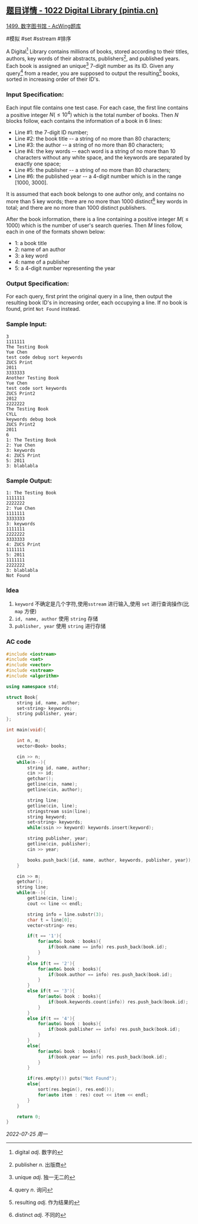 ## [题目详情 - 1022 Digital Library (pintia.cn)](https://pintia.cn/problem-sets/994805342720868352/problems/994805480801550336)

[1499. 数字图书馆 - AcWing题库](https://www.acwing.com/problem/content/1501/)

#模拟 #set #sstream #排序

A Digital[^1] Library contains millions of books, stored according to their titles, authors, key words of their abstracts, publishers[^2], and published years. Each book is assigned an unique[^3] 7-digit number as its ID. Given any query[^4] from a reader, you are supposed to output the resulting[^5] books, sorted in increasing order of their ID's.

### Input Specification:

Each input file contains one test case. For each case, the first line contains a positive integer $N (≤10^4)$ which is the total number of books. Then $N$ blocks follow, each contains the information of a book in 6 lines:

- Line #1: the 7-digit ID number;
- Line #2: the book title -- a string of no more than 80 characters;
- Line #3: the author -- a string of no more than 80 characters;
- Line #4: the key words -- each word is a string of no more than 10 characters without any white space, and the keywords are separated by exactly one space;
- Line #5: the publisher -- a string of no more than 80 characters;
- Line #6: the published year -- a 4-digit number which is in the range [1000, 3000].

It is assumed that each book belongs to one author only, and contains no more than 5 key words; there are no more than 1000 distinct[^6] key words in total; and there are no more than 1000 distinct publishers.

After the book information, there is a line containing a positive integer $M (≤1000)$ which is the number of user's search queries. Then $M$ lines follow, each in one of the formats shown below:

- 1: a book title
- 2: name of an author
- 3: a key word
- 4: name of a publisher
- 5: a 4-digit number representing the year

### Output Specification:

For each query, first print the original query in a line, then output the resulting book ID's in increasing order, each occupying a line. If no book is found, print `Not Found` instead.

### Sample Input:

```in
3
1111111
The Testing Book
Yue Chen
test code debug sort keywords
ZUCS Print
2011
3333333
Another Testing Book
Yue Chen
test code sort keywords
ZUCS Print2
2012
2222222
The Testing Book
CYLL
keywords debug book
ZUCS Print2
2011
6
1: The Testing Book
2: Yue Chen
3: keywords
4: ZUCS Print
5: 2011
3: blablabla
```

### Sample Output:

```out
1: The Testing Book
1111111
2222222
2: Yue Chen
1111111
3333333
3: keywords
1111111
2222222
3333333
4: ZUCS Print
1111111
5: 2011
1111111
2222222
3: blablabla
Not Found
```

### Idea

1. `keyword` 不确定是几个字符,使用`sstream` 进行输入,使用 `set` 进行查询操作(比 `map` 方便)
2.  `id, name, author` 使用 `string` 存储
3. `publisher, year` 使用 `string` 进行存储

### AC code

```cpp
#include <iostream>
#include <set>
#include <vector>
#include <sstream>
#include <algorithm>

using namespace std;

struct Book{
    string id, name, author;
    set<string> keywords;
    string publisher, year;
};

int main(void){

    int n, m;
    vector<Book> books;

    cin >> n;
    while(n--){
        string id, name, author;
        cin >> id;
        getchar();
        getline(cin, name);
        getline(cin, author);

        string line;
        getline(cin, line);
        stringstream ssin(line);
        string keyword;
        set<string> keywords;
        while(ssin >> keyword) keywords.insert(keyword);

        string publisher, year;
        getline(cin, publisher);
        cin >> year;

        books.push_back({id, name, author, keywords, publisher, year});
    }

    cin >> m;
    getchar();
    string line;
    while(m--){
        getline(cin, line);
        cout << line << endl;

        string info = line.substr(3);
        char t = line[0];
        vector<string> res;

        if(t == '1'){
            for(auto& book : books){
                if(book.name == info) res.push_back(book.id);
            }
        }
        else if(t == '2'){
            for(auto& book : books){
                if(book.author == info) res.push_back(book.id);
            }
        }
        else if(t == '3'){
            for(auto& book : books){
                if(book.keywords.count(info)) res.push_back(book.id);
            }
        }
        else if(t == '4'){
            for(auto& book : books){
                if(book.publisher == info) res.push_back(book.id);
            }
        }
        else{
            for(auto& book : books){
                if(book.year == info) res.push_back(book.id);
            }
        }

        if(res.empty()) puts("Not Found");
        else{
            sort(res.begin(), res.end());
            for(auto item : res) cout << item << endl;
        }
    }

    return 0;
}
```


*2022-07-25 周一*

[^1]: digital $adj.$ 数字的
[^2]: publisher $n.$ 出版商
[^3]: unique $adj.$ 独一无二的
[^4]: query $n.$ 询问
[^5]: resulting $adj.$ 作为结果的
[^6]: distinct $adj.$ 不同的